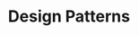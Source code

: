 ---
extends: _layouts.tag
title: Design Patterns
description: A collection of Articles that are about Design Patterns.
---